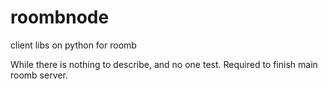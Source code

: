 # roombnode
client libs on python for roomb

While there is nothing to describe, and no one test. Required to finish main roomb server.

